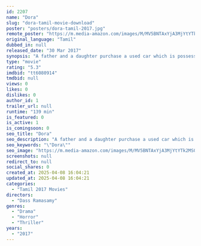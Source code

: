 ```yaml
---
id: 2207
name: "Dora"
slug: "dora-tamil-movie-download"
poster: "posters/dora-tamil-2017.jpg"
remote_poster: "https://m.media-amazon.com/images/M/MV5BNTAxYjA3MjYtYTk2MS00ZGY2LWFmODAtY2E4MjM5NzI4OWU0XkEyXkFqcGc@._V1_SX300.jpg"
original_language: "Tamil"
dubbed_in: null
released_date: "30 Mar 2017"
synopsis: "A father and a daughter purchase a used car which is possessed by an unknown dangerous spirit craving for revenge."
type: "movie"
rating: "5.3"
imdbid: "tt6080914"
tmdbid: null
views: 0
likes: 0
dislikes: 0
author_id: 1
trailer_url: null
runtime: "139 min"
is_featured: 0
is_active: 1
is_comingsoon: 0
seo_title: "Dora"
seo_description: "A father and a daughter purchase a used car which is possessed by an unknown dangerous spirit craving for revenge."
seo_keywords: "\"Dora\""
seo_image: "https://m.media-amazon.com/images/M/MV5BNTAxYjA3MjYtYTk2MS00ZGY2LWFmODAtY2E4MjM5NzI4OWU0XkEyXkFqcGc@._V1_SX300.jpg"
screenshots: null
redirect_to: null
social_shares: 0
created_at: 2025-04-08 16:04:21
updated_at: 2025-04-08 16:04:21
categories:
  - "Tamil 2017 Movies"
directors:
  - "Dass Ramasamy"
genres:
  - "Drama"
  - "Horror"
  - "Thriller"
years:
  - "2017"
---
```

